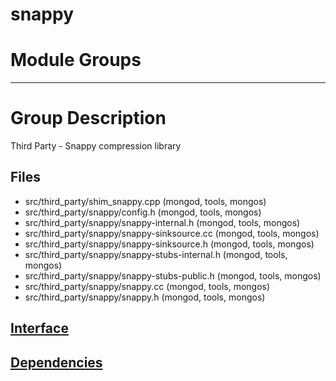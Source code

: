 # snappy

# Module Groups

-------------

# Group Description
Third Party - Snappy compression library

## Files
- src/third\_party/shim\_snappy.cpp   (mongod, tools, mongos)
- src/third\_party/snappy/config.h   (mongod, tools, mongos)
- src/third\_party/snappy/snappy-internal.h   (mongod, tools, mongos)
- src/third\_party/snappy/snappy-sinksource.cc   (mongod, tools, mongos)
- src/third\_party/snappy/snappy-sinksource.h   (mongod, tools, mongos)
- src/third\_party/snappy/snappy-stubs-internal.h   (mongod, tools, mongos)
- src/third\_party/snappy/snappy-stubs-public.h   (mongod, tools, mongos)
- src/third\_party/snappy/snappy.cc   (mongod, tools, mongos)
- src/third\_party/snappy/snappy.h   (mongod, tools, mongos)

## [Interface](interface/0)

## [Dependencies](dependencies/0)
